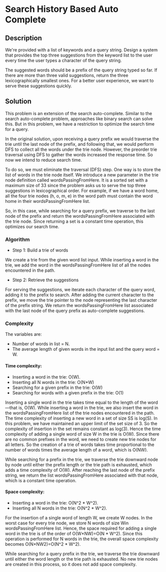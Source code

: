 # Search History Based Auto Complete

## Description

We're provided with a list of keywords and a query string. Design a system that provides the top three suggestions from the keyword list to the user every time the user types a character of the query string.

The suggested words should be a prefix of the query string typed so far. If there are more than three valid suggestions, return the three lexicographically smallest ones. For a better user experience, we want to serve these suggestions quickly.

## Solution

This problem is an extension of the search auto-complete. Similar to the search auto-complete problem, approaches like binary search can solve this. But in this problem, we have a restriction to optimize the search time for a query.

In the original solution, upon receiving a query prefix we would traverse the trie until the last node of the prefix, and following that, we would perform DFS to collect all the words under the trie node. However, the preorder trie traversal using DFS to gather the words increased the response time. So now we intend to reduce search time.

To do so, we must eliminate the traversal (DFS) step. One way is to store the list of words in the trie node itself. We introduce a new parameter in the trie node definition called wordsPassingFromHere. It is a sorted set with a maximum size of 33 since the problem asks us to serve the top three suggestions in lexicographical order. For example, if we have a word home, all the four trie nodes (h, o, m, e) in the word path must contain the word home in their wordsPassingFromHere list.

So, in this case, while searching for a query prefix, we traverse to the last node of the prefix and return the wordsPassingFromHere associated with the trie node. Since returning a set is a constant time operation, this optimizes our search time.

### Algorithm

- Step 1: Build a trie of words

We create a trie from the given word list input. While inserting a word in the trie, we add the word in the wordsPassingFromHere list of all the nodes encountered in the path.

- Step 2: Retrieve the suggestions

For serving the suggestions, we iterate each character of the query word, adding it to the prefix to search. After adding the current character to the prefix, we move the trie pointer to the node representing the last character of the prefix string. We return the wordsPassingFromHere list associated with the last node of the query prefix as auto-complete suggestions.

### Complexity

The variables are:

- Number of words in list = N.
- The average length of given words in the input list and the query word = W.

#### Time complexity:

- Inserting a word in the trie: O(W).
- Inserting all N words in the trie: O(N*W)
- Searching for a given prefix in the trie: O(W)
- Searching for words with a given prefix in the trie: O(1)

Inserting a single word in the trie takes time equal to the length of the word —that is, O(W). While inserting a word in the trie, we also insert the word in the wordsPassingFromHere list of the trie nodes encountered in the path. The time complexity of inserting a new word in a set of size SS is log(S). In this problem, we have maintained an upper limit of the set size of 3. So the complexity of insertion in the set remains constant as log(3). Hence the time complexity of adding a single word of size W in the trie is O(W). Since there are no common prefixes in the word, we need to create new trie nodes for all letters. So the creation of a trie of words takes time proportional to the number of words times the average length of a word, which is O(NW).

While searching for a prefix in the trie, we traverse the trie downward node by node until either the prefix length or the trie path is exhausted, which adds a time complexity of O(W). After reaching the last node of the prefix string, we return the list wordsPassingFromHere associated with that node, which is a constant time operation.

#### Space complexity:

- Inserting a word in the trie: O(N^2 * W^2).
- Inserting all N words in the trie: O(N^2 * W^2).

For the insertion of a single word of length W, we create W nodes. In the worst case for every trie node, we store N words of size Win wordsPassingFromHere list. Hence, the space required for adding a single word in the trie is of the order of O(W×NW)=O(N * W^2). Since this operation is performed for N words in the trie, the overall space complexity becomes O(N×NW2)=O(N^2 * W^2).

While searching for a query prefix in the trie, we traverse the trie downward until either the word length or the trie path is exhausted. No new trie nodes are created in this process, so it does not add space complexity.